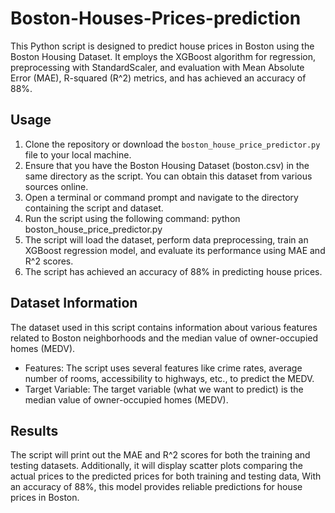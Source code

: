 # Boston-Houses-Prices-prediction
This Python script is designed to predict house prices in Boston using the Boston Housing Dataset. 
It employs the XGBoost algorithm for regression, preprocessing with StandardScaler, and evaluation with Mean Absolute Error (MAE), R-squared (R^2) metrics, and has achieved an accuracy of 88%.

## Usage
1. Clone the repository or download the `boston_house_price_predictor.py` file to your local machine.
2. Ensure that you have the Boston Housing Dataset (boston.csv) in the same directory as the script. You can obtain this dataset from various sources online.
3. Open a terminal or command prompt and navigate to the directory containing the script and dataset.
4. Run the script using the following command: python boston_house_price_predictor.py
5. The script will load the dataset, perform data preprocessing, train an XGBoost regression model, and evaluate its performance using MAE and R^2 scores.
6. The script has achieved an accuracy of 88% in predicting house prices.

## Dataset Information
The dataset used in this script contains information about various features related to Boston neighborhoods and the median value of owner-occupied homes (MEDV).
- Features: The script uses several features like crime rates, average number of rooms, accessibility to highways, etc., to predict the MEDV.
- Target Variable: The target variable (what we want to predict) is the median value of owner-occupied homes (MEDV).

## Results
The script will print out the MAE and R^2 scores for both the training and testing datasets.
Additionally, it will display scatter plots comparing the actual prices to the predicted prices for both training and testing data, With an accuracy of 88%, this model provides reliable predictions for house prices in Boston.

